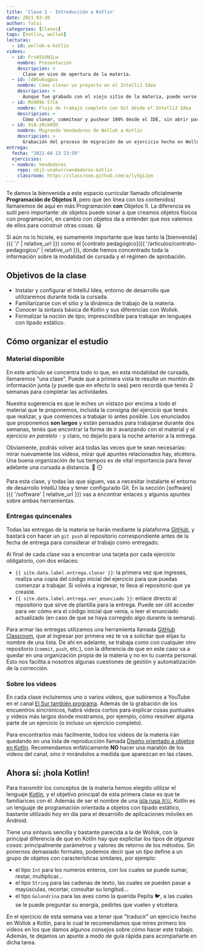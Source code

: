 ```yaml
---
title: 'Clase 1 - Introducción a Kotlin'
date: 2021-03-30
author: faloi
categories: [Clases]
tags: [kotlin, wollok]
lecturas:
  - id: wollok-a-kotlin
videos:
  - id: FrvAStUN1Lw
    nombre: Presentación
    descripcion: >
      Clase en vivo de apertura de la materia.
  - id: ldW5u6ugpus
    nombre: Cómo clonar un proyecto en el IntelliJ Idea
    descripcion: >
      Aunque fue grabado con el viejo sitio de la materia, puede verse todo el proceso que va desde clonar el ejercicio hasta correr los tests en el IntelliJ Idea.
  - id: MzOR9k-57ck
    nombre: Flujo de trabajo completo con Git desde el IntelliJ Idea
    descripcion: >
      Cómo clonar, commitear y pushear 100% desde el IDE, sin abrir para nada la consola.
  - id: XsA-zNikAQU
    nombre: Migrando Vendedores de Wollok a Kotlin
    descripcion: >
      Grabación del proceso de migración de un ejercicio hecho en Wollok a Kotlin. Lo que construimos en el video es el código inicial del ejercicio de la clase.
entrega:
  fecha: "2021-04-13 23:59"
  ejercicios:
  - nombre: Vendedores
    repo: obj2-unahur/vendedores-kotlin
    classroom: https://classroom.github.com/a/ly5giJym
---
```


Te damos la bienvenida a este espacio curricular llamado oficialmente **Programación de Objetos II**, pero que (en línea con los contenidos) llamaremos de aquí en más Programación **con** Objetos II. La diferencia es sutil pero importante: _de_ objetos puede sonar a que creamos objetos físicos con programación, en cambio _con_ objetos da a entender que nos valemos de ellos para construir otras cosas. :smiley:

Si aún no lo hiciste, es sumamente importante que leas tanto la [bienvenida]({{ '/' | relative_url }}) como el [contrato pedagógico]({{ '/articulos/contrato-pedagogico/' | relative_url }}), donde hemos concentrado toda la información sobre la modalidad de cursada y el régimen de aprobación.

## Objetivos de la clase

* Instalar y configurar el IntelliJ Idea, entorno de desarrollo que utilizaremos durante toda la cursada.
* Familiarizarse con el sitio y la dinámica de trabajo de la materia.
* Conocer la sintaxis básica de Kotlin y sus diferencias con Wollok.
* Formalizar la noción de _tipo_, imprescindible para trabajar en lenguajes con tipado estático.

## Cómo organizar el estudio

### Material disponible

En este artículo se concentra todo lo que, en esta modalidad de cursada, llamaremos "una clase". Puede que a primera vista te resulte un montón de información junta (y puede que en efecto lo sea) pero recordá que tenés 2 semanas para completar las actividades.

Nuestra sugerencia es que le eches un vistazo por encima a todo el material que te proponemos, incluida la consigna del ejercicio que tenés que realizar, y que comiences a trabajar lo antes posible. Los enunciados que proponemos **son largos** y están pensados para trabajarse durante dos semanas, tenés que encontrar la forma de ir avanzando con el material y el ejercicio _en paralelo_ - y claro, no dejarlo para la noche anterior a la entrega.

Obviamente, podrás volver acá todas las veces que te sean necesarias: mirar nuevamente los videos, mirar qué apuntes relacionados hay, etcétera. Una buena organización de tus tiempos es de vital importancia para llevar adelante una cursada a distancia. :muscle: :timer_clock:

Para esta clase, y todas las que siguen, vas a necesitar instalarte el entorno de desarrollo IntelliJ Idea y tener configurado Git. En la sección [software]({{ '/software' | relative_url }}) vas a encontrar enlaces y algunos apuntes sobre ambas herramientas.

### Entregas quincenales

Todas las entregas de la materia se harán mediante la plataforma [GitHub](https://github.com), y bastará con hacer un `git push` al repositorio correspondiente antes de la fecha de entrega para considerar el trabajo como entregado.

Al final de cada clase vas a encontrar una tarjeta por cada ejercicio obligatorio, con dos enlaces:
* `{{ site.data.label.entrega.clonar }}`: la primera vez que ingreses, realiza una copia del código inicial del ejercicio para que puedas comenzar a trabajar. Si volvés a ingresar, te lleva al repositorio que ya creaste.
* `{{ site.data.label.entrega.ver_enunciado }}`: enlace directo al repositorio que sirve de plantilla para la entrega. Puede ser útil acceder para ver cómo era el código inicial que venía, o leer el enunciado actualizado (en caso de que se haya corregido algo durante la semana).

Para armar las entregas utilizamos una herramienta llamada [GitHub Classroom](https://classroom.github.com), que al ingresar por primera vez te va a solicitar que elijas tu nombre de una lista. De ahí en adelante, se trabaja como con cualquier otro repositorio (`commit`, `push`, etc.), con la diferencia de que en este caso va a quedar en una organización propia de la materia y no en tu cuenta personal. Esto nos facilita a nosotros algunas cuestiones de gestión y automatización de la corrección.

### Sobre los videos

En cada clase incluiremos uno o varios videos, que subiremos a YouTube en el canal [El Sur también programa](https://www.youtube.com/channel/UCfrRa43tBrOYYYfgJqsJ7qg). Además de la grabación de los encuentros sincrónicos, habrá videos cortos para explicar cosas puntuales y videos más largos donde mostramos, por ejemplo, cómo resolver alguna parte de un ejercicio (o incluso un ejercicio completo).

Para encontrarlos más facilmente, todos los videos de la materia irán quedando en una lista de reproducción llamada [Diseño orientado a objetos en Kotlin](https://www.youtube.com/playlist?list=PL7q-McYJyHliqlpNGSVe-Y3EHDIma_H9U). Recomendamos enfáticamente **NO** hacer una maratón de los videos del canal, sino ir mirándolos a medida que aparezcan en las clases.


## Ahora sí: ¡hola Kotlin!

Para transmitir los conceptos de la materia hemos elegido utilizar el lenguaje [Kotlin](https://kotlinlang.org/), y el objetivo principal de esta primera clase es que te familiarices con él. Además de ser el nombre de una [isla rusa :ru:](https://es.wikipedia.org/wiki/Isla_de_Kotlin), Kotlin es un lenguaje de programación orientada a objetos con tipado estático, bastante utilizado hoy en día para el desarrollo de aplicaciones móviles en Android.

Tiene una sintaxis sencilla y bastante parecida a la de Wollok, con la principal diferencia de que en Kotlin hay que explicitar los tipos de _algunas cosas_: principalmente parámetros y valores de retorno de los métodos. Sin ponernos demasiado formales, podemos decir que un _tipo_ define a un grupo de objetos con características similares, por ejemplo:

* el tipo `Int` para los numeros enteros, con los cuales se puede sumar, restar, multiplicar...
* el tipo `String` para las cadenas de texto, las cuales se pueden pasar a mayúsculas, recortar, consultar su longitud...
* el tipo `Golondrina` para las aves como la querida Pepita :bird:, a las cuales se le puede preguntar su energía, pedirles que vuelen y etcétera.

En el ejercicio de esta semana vas a tener que "traducir" un ejercicio hecho en Wollok a Kotlin, para lo cual te recomendamos que mires primero los videos en los que damos algunos consejos sobre cómo hacer este trabajo. Además, te dejamos un apunte a modo de guía rápida para acompañarte en dicha tarea.
